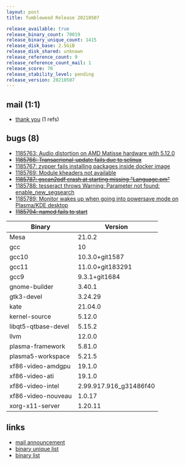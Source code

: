 ```yaml
---
layout: post
title: Tumbleweed Release 20210507

release_available: true
release_binary_count: 70019
release_binary_unique_count: 1415
release_disk_base: 2.5GiB
release_disk_shared: unknown
release_reference_count: 9
release_reference_count_mail: 1
release_score: 70
release_stability_level: pending
release_version: 20210507
---
```


## mail (1:1)

- [thank you](https://github.com/boombatower/tumbleweed-review/issues/10) (1 refs)

## bugs (8)

<!--more-->

- [1185763: Audio distortion on AMD Matisse hardware with 5.12.0](https://bugzilla.opensuse.org/show_bug.cgi?id=1185763)
- ~~[1185766: Transacrional-update fails due to selinux](https://bugzilla.opensuse.org/show_bug.cgi?id=1185766)~~
- [1185767: zypper fails installing packages inside docker image](https://bugzilla.opensuse.org/show_bug.cgi?id=1185767)
- [1185769: Module kheaders not available](https://bugzilla.opensuse.org/show_bug.cgi?id=1185769)
- ~~[1185787: gscan2pdf crash at starting missing "Language.pm"](https://bugzilla.opensuse.org/show_bug.cgi?id=1185787)~~
- [1185788: tesseract throws Warning: Parameter not found: enable_new_segsearch](https://bugzilla.opensuse.org/show_bug.cgi?id=1185788)
- [1185789: Monitor wakes up when going into powersave mode on Plasma/KDE desktop](https://bugzilla.opensuse.org/show_bug.cgi?id=1185789)
- ~~[1185794: named fails to start](https://bugzilla.opensuse.org/show_bug.cgi?id=1185794)~~

Binary | Version
--- | ---
Mesa | 21.0.2
gcc | 10
gcc10 | 10.3.0+git1587
gcc11 | 11.0.0+git183291
gcc9 | 9.3.1+git1684
gnome-builder | 3.40.1
gtk3-devel | 3.24.29
kate | 21.04.0
kernel-source | 5.12.0
libqt5-qtbase-devel | 5.15.2
llvm | 12.0.0
plasma-framework | 5.81.0
plasma5-workspace | 5.21.5
xf86-video-amdgpu | 19.1.0
xf86-video-ati | 19.1.0
xf86-video-intel | 2.99.917.916_g31486f40
xf86-video-nouveau | 1.0.17
xorg-x11-server | 1.20.11

## links

- [mail announcement](https://github.com/boombatower/tumbleweed-review/issues/10)
- [binary unique list](http://download.opensuse.org/history/20210507/rpm.unique.list)
- [binary list](http://download.opensuse.org/history/20210507/rpm.list)
